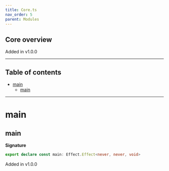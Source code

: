 ```yaml
---
title: Core.ts
nav_order: 5
parent: Modules
---
```


## Core overview

Added in v1.0.0

---

<h2 class="text-delta">Table of contents</h2>

- [main](#main)
  - [main](#main-1)

---

# main

## main

**Signature**

```ts
export declare const main: Effect.Effect<never, never, void>
```

Added in v1.0.0
